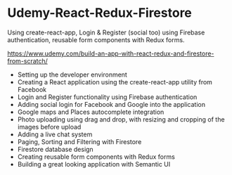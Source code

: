 # Udemy-React-Redux-Firestore
Using create-react-app, Login &amp; Register (social too) using Firebase authentication, reusable form components with Redux forms.

https://www.udemy.com/build-an-app-with-react-redux-and-firestore-from-scratch/

* Setting up the developer environment
* Creating a React application using the create-react-app utility from Facebook
* Login and Register functionality using Firebase authentication
* Adding social login for Facebook and Google into the application
* Google maps and Places autocomplete integration
* Photo uploading using drag and drop, with resizing and cropping of the images before upload
* Adding a live chat system
* Paging, Sorting and Filtering with Firestore
* Firestore database design
* Creating reusable form components with Redux forms
* Building a great looking application with Semantic UI




